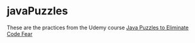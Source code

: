 # javaPuzzles

These are the practices from the Udemy course [Java Puzzles to Eliminate Code Fear](https://www.udemy.com/course/eliminate-code-fear/?ranMID=39197&ranEAID=SAyYsTvLiGQ&ranSiteID=SAyYsTvLiGQ-QSzIKpDyyAgeO3oYTtZrog&utm_source=aff-campaign&LSNPUBID=SAyYsTvLiGQ&utm_medium=udemyads)
